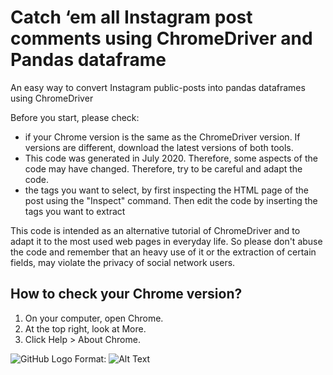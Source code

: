 # Catch ‘em all Instagram post comments using ChromeDriver and Pandas dataframe
An easy way to convert Instagram public-posts into pandas dataframes using ChromeDriver

Before you start, please check:
* if your Chrome version is the same as the ChromeDriver version. If versions are different, download the latest versions of both tools.
* This code was generated in July 2020. Therefore, some aspects of the code may have changed. Therefore, try to be careful and adapt the code.
* the tags you want to select, by first inspecting the HTML page of the post using the "Inspect" command. Then edit the code by inserting the tags you want to extract


This code is intended as an alternative tutorial of ChromeDriver and to adapt it to the most used web pages in everyday life. 
So please don't abuse the code and remember that an heavy use of it or the extraction of certain fields, may violate the privacy of social network users.


## How to check your Chrome version?
1. On your computer, open Chrome.
2. At the top right, look at More.
3. Click Help > About Chrome.


![GitHub Logo](/images/logo.png)
Format: ![Alt Text](url)
